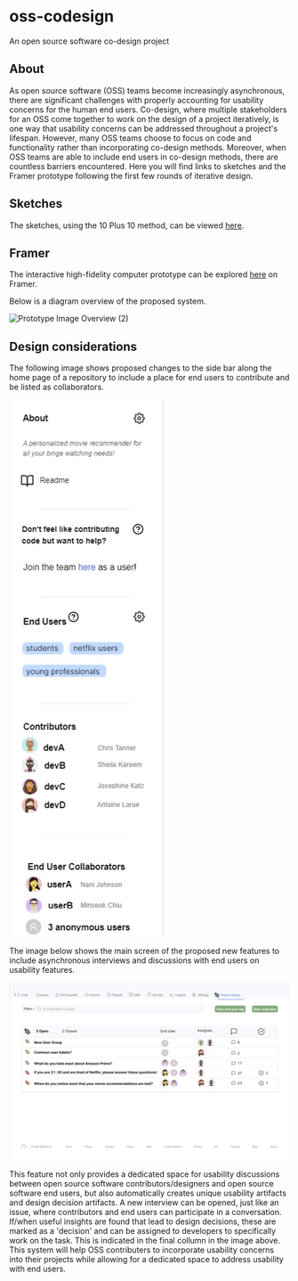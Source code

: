 # oss-codesign
An open source software co-design project

## About
As open source software (OSS) teams become increasingly asynchronous, there are significant challenges with properly accounting for usability concerns for the human end users. Co-design, where multiple stakeholders for an OSS come together to work on the design of a project iteratively, is one way that usability concerns can be addressed throughout a project's lifespan. However, many OSS teams choose to focus on code and functionality rather than incorporating co-design methods. Moreover, when OSS teams are able to include end users in co-design methods, there are countless barriers encountered. Here you will find links to sketches and the Framer prototype following the first few rounds of iterative design.

## Sketches
The sketches, using the 10 Plus 10 method, can be viewed [here](https://github.com/jazlynhellman/oss-codesign/tree/main/Sketches%20-%20GitHub%20OSS%20Co-design).

## Framer
The interactive high-fidelity computer prototype can be explored [here](https://framer.com/share/github-co-design--fXFzZ0bF0G47aCZMQoDg/sqgMqrw4L) on Framer.

Below is a diagram overview of the proposed system.

![Prototype Image Overview (2)](https://user-images.githubusercontent.com/41638801/145074555-62873817-80b2-43fe-b6c2-a29de8c01416.png)

## Design considerations
The following image shows proposed changes to the side bar along the home page of a repository to include a place for end users to contribute and be listed as collaborators.

![enduser contributors](https://github.com/jazlynhellman/oss-codesign/blob/main/prototype_enduser.jpg)

The image below shows the main screen of the proposed new features to include asynchronous interviews and discussions with end users on usability features.

![prototype screenshot](https://github.com/jazlynhellman/oss-codesign/blob/main/prototype_layout.jpg)

This feature not only provides a dedicated space for usability discussions between open source software contributors/designers and open source software end users, but also automatically creates unique usability artifacts and design decision artifacts. 
A new interview can be opened, just like an issue, where contributors and end users can participate in a conversation. 
If/when useful insights are found that lead to design decisions, these are marked as a 'decision' and can be assigned to developers to specifically work on the task. 
This is indicated in the final collumn in the image above.
This system will help OSS contributers to incorporate usability concerns into their projects while allowing for a dedicated space to address usability with end users.
